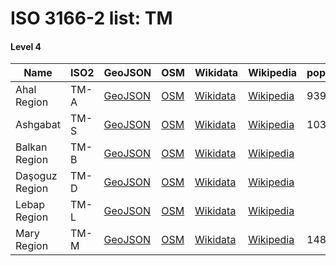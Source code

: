 # ISO 3166-2 list: TM


#### Level 4
Name | ISO2 | GeoJSON | OSM | Wikidata | Wikipedia | population 
--- | --- | --- | --- | --- | --- | --- 
Ahal Region | TM-A | [GeoJSON](../../export/geojson/q7/iso2/TM/TM-A.geojson) | [OSM](https://www.openstreetmap.org/relation/223031) | [Wikidata](https://www.wikidata.org/wiki/Q399899) | [Wikipedia](http://en.wikipedia.org/wiki/ru%3A%D0%90%D1%85%D0%B0%D0%BB%D1%81%D0%BA%D0%B8%D0%B9%20%D0%B2%D0%B5%D0%BB%D0%B0%D1%8F%D1%82) | 939700
Ashgabat | TM-S | [GeoJSON](../../export/geojson/q7/iso2/TM/TM-S.geojson) | [OSM](https://www.openstreetmap.org/relation/7328329) | [Wikidata](https://www.wikidata.org/wiki/Q23438) | [Wikipedia](http://en.wikipedia.org/wiki/en%3AAshgabat) | 1031992
Balkan Region | TM-B | [GeoJSON](../../export/geojson/q7/iso2/TM/TM-B.geojson) | [OSM](https://www.openstreetmap.org/relation/223032) | [Wikidata](https://www.wikidata.org/wiki/Q486073) | [Wikipedia](http://en.wikipedia.org/wiki/ru%3A%D0%91%D0%B0%D0%BB%D0%BA%D0%B0%D0%BD%D1%81%D0%BA%D0%B8%D0%B9%20%D0%B2%D0%B5%D0%BB%D0%B0%D1%8F%D1%82) | 
Daşoguz Region | TM-D | [GeoJSON](../../export/geojson/q7/iso2/TM/TM-D.geojson) | [OSM](https://www.openstreetmap.org/relation/223028) | [Wikidata](https://www.wikidata.org/wiki/Q487393) | [Wikipedia](http://en.wikipedia.org/wiki/tk%3ADa%C5%9Foguz%20wela%C3%BDaty) | 
Lebap Region | TM-L | [GeoJSON](../../export/geojson/q7/iso2/TM/TM-L.geojson) | [OSM](https://www.openstreetmap.org/relation/223029) | [Wikidata](https://www.wikidata.org/wiki/Q487389) | [Wikipedia](http://en.wikipedia.org/wiki/tk%3ALebap%20wela%C3%BDaty) | 
Mary Region | TM-M | [GeoJSON](../../export/geojson/q7/iso2/TM/TM-M.geojson) | [OSM](https://www.openstreetmap.org/relation/223030) | [Wikidata](https://www.wikidata.org/wiki/Q487401) | [Wikipedia](http://en.wikipedia.org/wiki/ru%3A%D0%9C%D0%B0%D1%80%D1%8B%D0%B9%D1%81%D0%BA%D0%B8%D0%B9%20%D0%B2%D0%B5%D0%BB%D0%B0%D1%8F%D1%82) | 1480400
